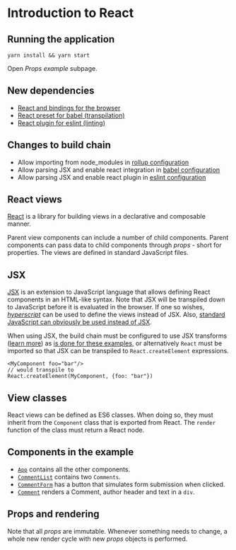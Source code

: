 # Introduction to React

## Running the application

```
yarn install && yarn start
```

Open _Props example_ subpage.

## New dependencies

* [React and bindings for the
  browser](https://github.com/urmastalimaa/interactive-frontend-development/tree/master/lecture_2/package.json#L44-L45)
* [React preset for babel
  (transpilation)](https://github.com/urmastalimaa/interactive-frontend-development/tree/master/lecture_2/package.json#L14)
* [React plugin for eslint
  (linting)](https://github.com/urmastalimaa/interactive-frontend-development/tree/master/lecture_2/package.json#L24)

## Changes to build chain

* Allow importing from node_modules in [rollup configuration](https://github.com/urmastalimaa/interactive-frontend-development/tree/master/lecture_2/rollup.config.js#L25-L32)
* Allow parsing JSX and enable react integration in [babel configuration](https://github.com/urmastalimaa/interactive-frontend-development/tree/master/lecture_2/babel.config.json)
* Allow parsing JSX and enable react plugin in [eslint configuration](https://github.com/urmastalimaa/interactive-frontend-development/tree/master/lecture_2/.eslintrc)

## React views

[React][react] is a library for building views in a declarative and composable
manner. 

Parent view components can include a number of child components. Parent
components can pass data to child components through _props_ - short for
properties. The views are defined in standard JavaScript files.

## JSX

[JSX][jsx] is an extension to JavaScript language that allows defining React
components in an HTML-like syntax. Note that JSX will be transpiled down to
JavaScript before it is evaluated in the browser. If one so wishes,
[_hyperscript_][hyperscript] can be used to define the views instead of JSX.
Also, [standard JavaScript can obviously be used instead of
JSX][react-elements].

When using JSX, the build chain must be configured to use JSX transforms
([learn more][new-jsx-transform]) as [is done for these
examples](https://github.com/urmastalimaa/interactive-frontend-development/tree/master/lecture_2/babel.config.json#L12),
or alternatively `React` must be imported so that JSX can be transpiled to
`React.createElement` expressions.

```
<MyComponent foo="bar"/>
// would transpile to
React.createElement(MyComponent, {foo: "bar"})
```

## View classes

React views can be defined as ES6 classes. When doing so, they must inherit
from the `Component` class that is exported from React. The `render` function
of the class must return a React node.

## Components in the example

* [`App`](https://github.com/urmastalimaa/interactive-frontend-development/tree/master/lecture_2/src/props_example/App.js)
  contains all the other components.
* [`CommentList`](https://github.com/urmastalimaa/interactive-frontend-development/tree/master/lecture_2/src/props_example/CommentList.js)
  contains two `Comments`.
* [`CommentForm`](https://github.com/urmastalimaa/interactive-frontend-development/tree/master/lecture_2/src/props_example/CommentForm.js)
  has a button that simulates form submission when clicked.
* [`Comment`](https://github.com/urmastalimaa/interactive-frontend-development/tree/master/lecture_2/src/props_example/Comment.js)
  renders a Comment, author header and text in a `div`.

## Props and rendering

Note that all _props_ are immutable. Whenever something needs to change, a
whole new render cycle with new _props_ objects is performed.

[react]: https://reactjs.org/
[jsx]: https://reactjs.org/docs/introducing-jsx.html
[hyperscript]: https://github.com/hyperhype/hyperscript
[react-elements]: https://reactjs.org/docs/introducing-jsx.html#jsx-represents-objects
[new-jsx-transform]: https://reactjs.org/blog/2020/09/22/introducing-the-new-jsx-transform.html
